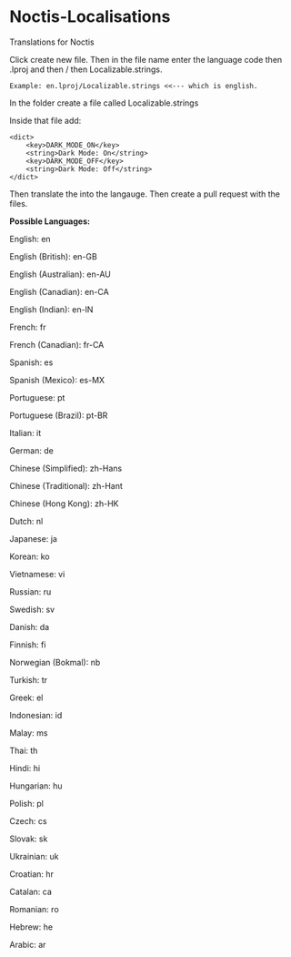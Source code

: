 # Noctis-Localisations
Translations for Noctis

Click create new file. Then in the file name enter the language code then .lproj and then / then Localizable.strings.

    Example: en.lproj/Localizable.strings <<--- which is english. 
    
In the folder create a file called Localizable.strings

Inside that file add:

    <dict>
        <key>DARK_MODE_ON</key>
        <string>Dark Mode: On</string>
        <key>DARK_MODE_OFF</key>
        <string>Dark Mode: Off</string>
    </dict>

Then translate the <strings> into the langauge. Then create a pull request with the files.

<b>Possible Languages:</b>

English: en

English (British):	en-GB

English (Australian):	en-AU

English (Canadian):	en-CA

English (Indian):	en-IN

French:	fr

French (Canadian):	fr-CA

Spanish:	es

Spanish (Mexico):	es-MX

Portuguese:	pt

Portuguese (Brazil):	pt-BR

Italian:	it

German:	de	

Chinese (Simplified):	zh-Hans

Chinese (Traditional):	zh-Hant

Chinese (Hong Kong):	zh-HK

Dutch:	nl

Japanese:	ja

Korean:	ko

Vietnamese:	vi

Russian:	ru

Swedish:	sv

Danish:	da

Finnish:	fi

Norwegian (Bokmal):	nb

Turkish:	tr

Greek:	el

Indonesian:	id

Malay:	ms

Thai:	th

Hindi:	hi

Hungarian:	hu

Polish:	pl

Czech:	cs

Slovak:	sk

Ukrainian:	uk

Croatian:	hr

Catalan:	ca	

Romanian:	ro

Hebrew:	he

Arabic:	ar
